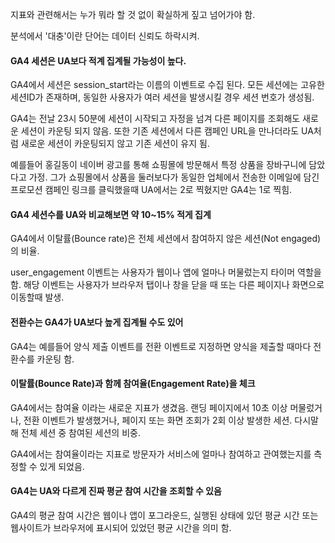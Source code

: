 지표와 관련해서는 누가 뭐라 할 것 없이 확실하게 짚고 넘어가야 함.

분석에서 '대충'이란 단어는 데이터 신뢰도 하락시켜.


#### GA4 세션은 UA보다 적계 집계될 가능성이 높다.

GA4에서 세션은 session_start라는 이름의 이벤트로 수집 된다. 모든 세션에는 고유한 세션ID가 존재하며, 동일한 사용자가 여러 세션을 발생시킬 경우 세션 번호가 생성됨.

GA4는 전날 23시 50분에 세션이 시작되고 자정을 넘겨 다른 페이지를 조회해도 새로운 세션이 카운팅 되지 않음. 또한 기존 세션에서 다른 캠페인 URL을 만나더라도 UA처럼 새로운 세션이 카운팅되지 않고 기존 세션이 유지 됨.

예를들어 홍길동이 네이버 광고를 통해 쇼핑몰에 방문해서 특정 상품을 장바구니에 담았다고 가정. 그가 쇼핑몰에서 상품을 둘러보다가 동일한 업체에서 전송한 이메일에 담긴 프로모션 캠페인 링크를 클릭했을때 UA에서는 2로 찍혔지만 GA4는 1로 찍힘.


#### GA4 세션수를 UA와 비교해보면 약 10~15% 적게 집계

GA4에서 이탈률(Bounce rate)은 전체 세션에서 참여하지 않은 세션(Not engaged)의 비율.

user_engagement 이벤트는 사용자가 웹이나 앱에 얼마나 머물렀는지 타이머 역할을 함. 해당 이벤트는 사용자가 브라우저 탭이나 창을 닫을 때 또는 다른 페이지나 화면으로 이동할때 발생.


#### 전환수는 GA4가 UA보다 높게 집계될 수도 있어

GA4는 예를들어 양식 제출 이벤트를 전환 이벤트로 지정하면 양식을 제출할 때마다 전환수를 카운팅 함.


#### 이탈률(Bounce Rate)과 함께 참여율(Engagement Rate)을 체크

GA4에서는 참여율 이라는 새로운 지표가 생겼음. 랜딩 페이지에서 10초 이상 머물렀거나, 전환 이벤트가 발생했거나, 페이지 또는 화면 조회가 2회 이상 발생한 세션. 다시말해 전체 세션 중 참여된 세션의 비중.

GA4에서는 참여율이라는 지표로 방문자가 서비스에 얼마나 참여하고 관여했는지를 측정할 수 있게 되었음. 

#### GA4는 UA와 다르게 진짜 평균 참여 시간을 조회할 수 있음

GA4의 평균 참여 시간은 웹이나 앱이 포그라운드, 실행된 상태에 있던 평균 시간 또는 웹사이트가 브라우저에 표시되어 있었던 평균 시간을 의미 함.
